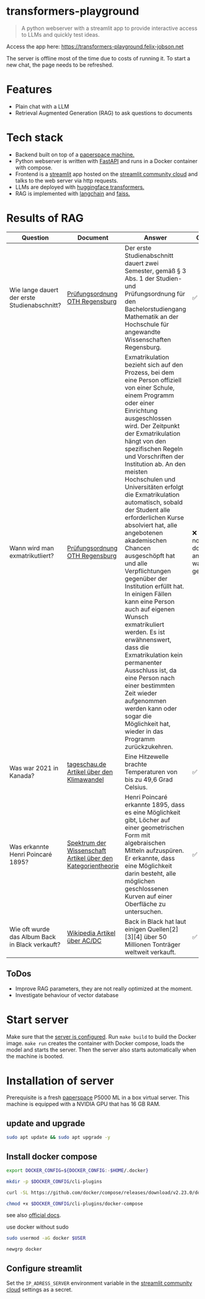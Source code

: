 # transformers-playground

> A python webserver with a streamlit app to provide interactive access to LLMs and quickly test ideas.

Access the app here: https://transformers-playground.felix-jobson.net

The server is offline most of the time due to costs of running it. To start a new chat, the page needs to be refreshed. 

# Features

* Plain chat with a LLM
* Retrieval Augmented Generation (RAG) to ask questions to documents

# Tech stack

* Backend built on top of a [paperspace machine.](https://www.paperspace.com/machines)
* Python webserver is written with [FastAPI](https://github.com/tiangolo/fastapi) and runs in a Docker container with compose.
* Frontend is a [streamlit](https://github.com/streamlit/streamlit) app hosted on the [streamlit community cloud](https://share.streamlit.io/) and talks to the web server via http requests.
* LLMs are deployed with [huggingface transformers.](https://github.com/huggingface/transformers)
* RAG is implemented with [langchain](https://github.com/langchain-ai/langchain) and [faiss.](https://github.com/facebookresearch/faiss)

# Results of RAG 


| Question | Document | Answer | Correct |
| --- | --- | --- | --- |
| Wie lange dauert der erste Studienabschnitt? | [Prüfungsordnung OTH Regensburg](https://www.oth-regensburg.de/fileadmin/Bereiche/Organisation/Rechtliche_Grundlagen/Satzungen_Ordnungen/2013/MaBA_konsolidiert_2013.pdf) | Der erste Studienabschnitt dauert zwei Semester, gemäß § 3 Abs. 1 der Studien- und Prüfungsordnung für den Bachelorstudiengang Mathematik an der Hochschule für angewandte Wissenschaften Regensburg. | ✅ |
| Wann wird man exmatrikutliert? | [Prüfungsordnung OTH Regensburg](https://www.oth-regensburg.de/fileadmin/Bereiche/Organisation/Rechtliche_Grundlagen/Satzungen_Ordnungen/2013/MaBA_konsolidiert_2013.pdf) | Exmatrikulation bezieht sich auf den Prozess, bei dem eine Person offiziell von einer Schule, einem Programm oder einer Einrichtung ausgeschlossen wird. Der Zeitpunkt der Exmatrikulation hängt von den spezifischen Regeln und Vorschriften der Institution ab. An den meisten Hochschulen und Universitäten erfolgt die Exmatrikulation automatisch, sobald der Student alle erforderlichen Kurse absolviert hat, alle angebotenen akademischen Chancen ausgeschöpft hat und alle Verpflichtungen gegenüber der Institution erfüllt hat. In einigen Fällen kann eine Person auch auf eigenen Wunsch exmatrikuliert werden. Es ist erwähnenswert, dass die Exmatrikulation kein permanenter Ausschluss ist, da eine Person nach einer bestimmten Zeit wieder aufgenommen werden kann oder sogar die Möglichkeit hat, wieder in das Programm zurückzukehren. | ❌ info was not in document, answer was generic |
| Was war 2021 in Kanada?| [tageschau.de Artikel über den Klimawandel](https://www.tagesschau.de/wissen/klima/attributionsforschung-100.html) | Eine Hitzewelle brachte Temperaturen von bis zu 49,6 Grad Celsius. | ✅ |
| Was erkannte Henri Poincaré 1895? | [Spektrum der Wissenschaft Artikel über den Kategorientheorie](https://www.spektrum.de/news/kategorientheorie-mathematik-aus-der-vogelperspektive/2197350) |  Henri Poincaré erkannte 1895, dass es eine Möglichkeit gibt, Löcher auf einer geometrischen Form mit algebraischen Mitteln aufzuspüren. Er erkannte, dass eine Möglichkeit darin besteht, alle möglichen geschlossenen Kurven auf einer Oberfläche zu untersuchen. | ✅ |
| Wie oft wurde das Album Back in Black verkauft? | [Wikipedia Artikel über AC/DC](https://de.wikipedia.org/wiki/AC/DC) |  Back in Black hat laut einigen Quellen[2][3][4] über 50 Millionen Tonträger weltweit verkauft. | ✅ |

## ToDos

* Improve RAG parameters, they are not really optimized at the moment. 
* Investigate behaviour of vector database


# Start server

Make sure that the [server is configured](https://github.com/felix-ha/transformers-playground#installation-of-server). Run `make build` to build the Docker image. `make run` creates the container with Docker compose, loads the model and starts the server. Then the server also starts automatically when the machine is booted.


# Installation of server

Prerequisite is a fresh [paperspace](https://www.paperspace.com/machines) P5000 ML in a box virtual server. This machine is equipped with a NVIDIA GPU that has 16 GB RAM.

## update and upgrade 
```bash
sudo apt update && sudo apt upgrade -y
```

## Install docker compose

```bash
export DOCKER_CONFIG=${DOCKER_CONFIG:-$HOME/.docker}
```
```bash
mkdir -p $DOCKER_CONFIG/cli-plugins
```
```bash
curl -SL https://github.com/docker/compose/releases/download/v2.23.0/docker-compose-linux-x86_64 -o $DOCKER_CONFIG/cli-plugins/docker-compose
```
```bash
chmod +x $DOCKER_CONFIG/cli-plugins/docker-compose
```
see also [official docs](https://docs.docker.com/compose/install/linux/#install-the-plugin-manually).

use docker without sudo
```bash
sudo usermod -aG docker $USER
```
```bash
newgrp docker
```

## Configure streamlit

Set the `IP_ADRESS_SERVER` environment variable in the [streamlit community cloud](https://share.streamlit.io/) settings as a secret. 





